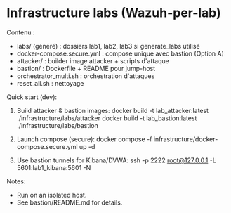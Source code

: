 # Infrastructure labs (Wazuh-per-lab)

Contenu :
- labs/ (généré) : dossiers lab1, lab2, lab3 si generate_labs utilisé
- docker-compose.secure.yml : compose unique avec bastion (Option A)
- attacker/ : builder image attacker + scripts d'attaque
- bastion/ : Dockerfile + README pour jump-host
- orchestrator_multi.sh : orchestration d'attaques
- reset_all.sh : nettoyage

Quick start (dev):
1. Build attacker & bastion images:
   docker build -t lab_attacker:latest ./infrastructure/labs/attacker
   docker build -t lab_bastion:latest ./infrastructure/labs/bastion

2. Launch compose (secure):
   docker compose -f infrastructure/docker-compose.secure.yml up -d

3. Use bastion tunnels for Kibana/DVWA:
   ssh -p 2222 root@127.0.0.1 -L 5601:lab1_kibana:5601 -N

Notes:
- Run on an isolated host.
- See bastion/README.md for details.
